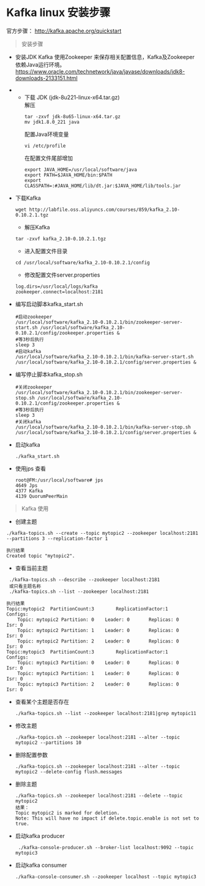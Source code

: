 # Kafka linux 安装步骤

官方步骤：
http://kafka.apache.org/quickstart

> 安装步骤

- 安装JDK
    Kafka 使用Zookeeper 来保存相关配置信息，Kafka及Zookeeper 依赖Java运行环境。
 <a>https://www.oracle.com/technetwork/java/javase/downloads/jdk8-downloads-2133151.html</a>

- - 下载 JDK (jdk-8u221-linux-x64.tar.gz) <br>
    解压<br>
    ```linux
    tar -zxvf jdk-8u65-linux-x64.tar.gz
    mv jdk1.8.0_221 java
    ```
    配置Java环境变量<br>
    ```linux
    vi /etc/profile
    ```
    在配置文件尾部增加<br>
    ```linux
    export JAVA_HOME=/usr/local/software/java
    export PATH=$JAVA_HOME/bin:$PATH
    export CLASSPATH=:#JAVA_HOME/lib/dt.jar:$JAVA_HOME/lib/tools.jar
    ```
- 下载Kafka
    ```linux
    wget http://labfile.oss.aliyuncs.com/courses/859/kafka_2.10-0.10.2.1.tgz
    ```
    - 解压Kafka
    ```linux
    tar -zxvf kafka_2.10-0.10.2.1.tgz 
    ```
    - 进入配置文件目录
    ``` linux
    cd /usr/local/software/kafka_2.10-0.10.2.1/config
    ```
    - 修改配置文件server.properties
    ```linux
    log.dirs=/usr/local/logs/kafka
    zookeeper.connect=localhost:2181
    ```
- 编写启动脚本kafka_start.sh
    ```linux
    #启动zookeeper
    /usr/local/software/kafka_2.10-0.10.2.1/bin/zookeeper-server-start.sh /usr/local/software/kafka_2.10-0.10.2.1/config/zookeeper.properties &
    #等3秒后执行
    sleep 3
    #启动kafka
    /usr/local/software/kafka_2.10-0.10.2.1/bin/kafka-server-start.sh /usr/local/software/kafka_2.10-0.10.2.1/config/server.properties &
    ```
- 编写停止脚本kafka_stop.sh
    ```linux
    #关闭zookeeper
    /usr/local/software/kafka_2.10-0.10.2.1/bin/zookeeper-server-stop.sh /usr/local/software/kafka_2.10-0.10.2.1/config/zookeeper.properties &
    #等3秒后执行
    sleep 3
    #关闭kafka
    /usr/local/software/kafka_2.10-0.10.2.1/bin/kafka-server-stop.sh /usr/local/software/kafka_2.10-0.10.2.1/config/server.properties &
    ```
-  启动kafka
    ```linux
    ./kafka_start.sh
- 使用jps 查看
    ```linux
    root@FM:/usr/local/software# jps
    4649 Jps
    4377 Kafka
    4139 QuorumPeerMain
    ```

> Kafka 使用
- 创建主题
```topic
./kafka-topics.sh --create --topic mytopic2 --zookeeper localhost:2181 --partitions 3 --replication-factor 1
```
    执行结果
    Created topic "mytopic2".

- 查看当前主题
```topic
 ./kafka-topics.sh --describe --zookeeper localhost:2181
 或只看主题名称
 ./kafka-topics.sh --list --zookeeper localhost:2181
```
    执行结果
    Topic:mytopic2  PartitionCount:3        ReplicationFactor:1     Configs:
        Topic: mytopic2 Partition: 0    Leader: 0       Replicas: 0     Isr: 0
        Topic: mytopic2 Partition: 1    Leader: 0       Replicas: 0     Isr: 0
        Topic: mytopic2 Partition: 2    Leader: 0       Replicas: 0     Isr: 0
    Topic:mytopic3  PartitionCount:3        ReplicationFactor:1     Configs:
        Topic: mytopic3 Partition: 0    Leader: 0       Replicas: 0     Isr: 0
        Topic: mytopic3 Partition: 1    Leader: 0       Replicas: 0     Isr: 0
        Topic: mytopic3 Partition: 2    Leader: 0       Replicas: 0     Isr: 0


- 查看某个主题是否存在
    ```topic
    ./kafka-topics.sh --list --zookeeper localhost:2181|grep mytopic11
    ```

- 修改主题
    ```topic
    ./kafka-topics.sh --zookeeper localhost:2181 --alter --topic mytopic2 --partitions 10
    ```
- 删除配置参数
  ```topic
  ./kafka-topics.sh --zookeeper localhost:2181 --alter --topic mytopic2 --delete-config flush.messages
  ```
- 删除主题
  ```topic
  ./kafka-topics.sh --zookeeper localhost:2181 --delete --topic mytopic2
  结果：
  Topic mytopic2 is marked for deletion.
  Note: This will have no impact if delete.topic.enable is not set to true.
  ```

- 启动kafka producer
  ```topic
   ./kafka-console-producer.sh --broker-list localhost:9092 --topic mytopic3
   ```
- 启动kafka consumer
    ```topic
    ./kafka-console-consumer.sh --zookeeper localhost --topic mytopic3
    ```
